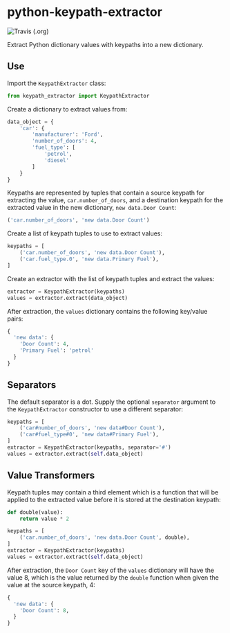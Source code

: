 # python-keypath-extractor

![Travis (.org)](https://img.shields.io/travis/DrJeffreyMorgan/python-keypath-extractor.svg)

Extract Python dictionary values with keypaths into a new dictionary.

## Use

Import the ```KeypathExtractor``` class:

```python
from keypath_extractor import KeypathExtractor
```

Create a dictionary to extract values from:

```python
data_object = {
    'car': {
        'manufacturer': 'Ford',
        'number_of_doors': 4,
        'fuel_type': [
            'petrol',
            'diesel'
        ]
    }
}
```

Keypaths are represented by tuples that contain a source keypath for extracting the value, ```car.number_of_doors```, and a destination keypath for the extracted value in the new dictionary, ```new data.Door Count```:

```python
('car.number_of_doors', 'new data.Door Count')
```

Create a list of keypath tuples to use to extract values:

```python
keypaths = [
    ('car.number_of_doors', 'new data.Door Count'),
    ('car.fuel_type.0', 'new data.Primary Fuel'),
]
```

Create an extractor with the list of keypath tuples and extract the values:

```python
extractor = KeypathExtractor(keypaths)
values = extractor.extract(data_object)
```

After extraction, the ```values``` dictionary contains the following key/value pairs:

```python
{
  'new data': {
    'Door Count': 4,
    'Primary Fuel': 'petrol'
  }
}

```

## Separators

The default separator is a dot. Supply the optional ```separator``` argument to the ```KeypathExtractor``` constructor to use a different separator:

```python
keypaths = [
    ('car#number_of_doors', 'new data#Door Count'),
    ('car#fuel_type#0', 'new data#Primary Fuel'),
]
extractor = KeypathExtractor(keypaths, separator='#')
values = extractor.extract(self.data_object)
```

## Value Transformers

Keypath tuples may contain a third element which is a function that will be applied to the extracted value before it is stored at the destination keypath:

```python
def double(value):
    return value * 2

keypaths = [
    ('car.number_of_doors', 'new data.Door Count', double),
]
extractor = KeypathExtractor(keypaths)
values = extractor.extract(self.data_object)
```

After extraction, the ```Door Count``` key of the ```values``` dictionary will have the value 8, which is the value returned by the ```double``` function when given the value at the source keypath, 4:

```python
{
  'new data': {
    'Door Count': 8,
  }
}

```
